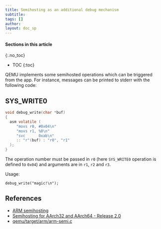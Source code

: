 ```yaml
---
title: Semihosting as an additional debug mechanism
subtitle:
tags: []
author:
layout: doc_sp
---
```


#### Sections in this article
{:.no_toc}
* TOC
{:toc}

QEMU implements some semihosted operations which can be triggered from the app. For instance, messages can be printed to stderr with the following code:

## SYS_WRITE0

```c
void debug_write(char *buf)
{
  asm volatile (
     "movs r0, #0x04\n"
     "movs r1, %0\n"
     "svc      0xab\n"
     :: "r"(buf) : "r0", "r1"
  );
}
```

The operation number must be passed in `r0` (here `SYS_WRITE0` operation is defined to `0x04`) and arguments are in `r1`, `r2` and `r3`.

Usage:

```
debug_write("magic!\n");
```

## References

- [ARM semihosting](http://infocenter.arm.com/help/index.jsp?topic=/com.arm.doc.dui0471c/Bgbjjgij.html)
- [Semihosting for AArch32 and AArch64 - Release 2.0](https://static.docs.arm.com/100863/0200/semihosting.pdf)
- [qemu/target/arm/arm-semi.c](https://github.com/qemu/qemu/blob/8de702cb677c8381fb702cae252d6b69aa4c653b/target/arm/arm-semi.c)

